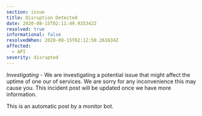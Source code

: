 ```yaml
---
section: issue
title: Disruption Detected
date: 2020-08-15T02:11:49.935342Z
resolved: true
informational: false
resolvedWhen: 2020-08-15T02:12:50.261634Z
affected:
  - API
severity: disrupted
---
```

*Investigating* - We are investigating a potential issue that might affect the uptime of one our of services. We are sorry for any inconvenience this may cause you. This incident post will be updated once we have more information.

This is an automatic post by a monitor bot.
        